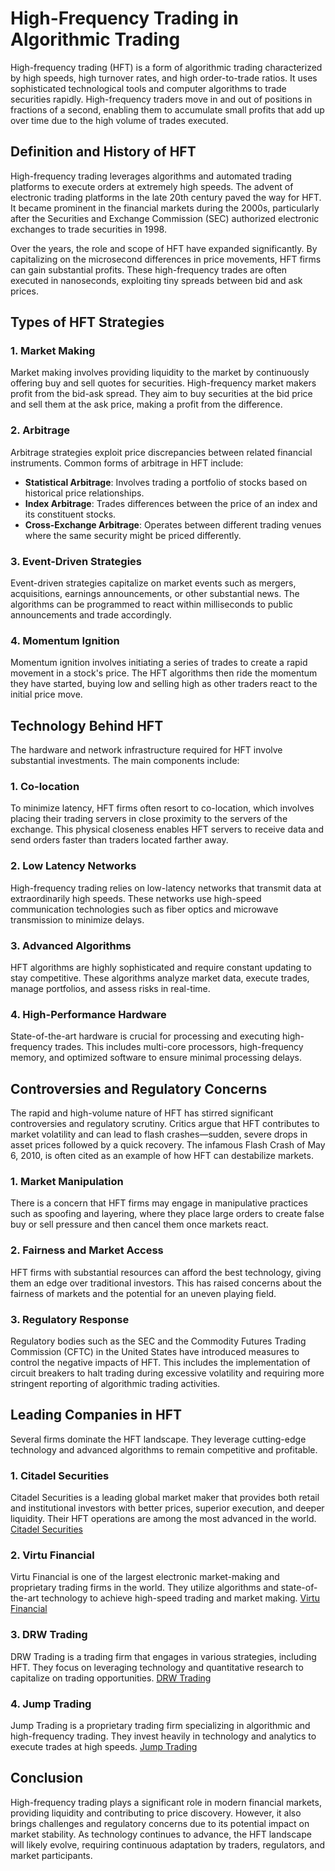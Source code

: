 # High-Frequency Trading in Algorithmic Trading

High-frequency trading (HFT) is a form of algorithmic trading characterized by high speeds, high turnover rates, and high order-to-trade ratios. It uses sophisticated technological tools and computer algorithms to trade securities rapidly. High-frequency traders move in and out of positions in fractions of a second, enabling them to accumulate small profits that add up over time due to the high volume of trades executed.

## Definition and History of HFT

High-frequency trading leverages algorithms and automated trading platforms to execute orders at extremely high speeds. The advent of electronic trading platforms in the late 20th century paved the way for HFT. It became prominent in the financial markets during the 2000s, particularly after the Securities and Exchange Commission (SEC) authorized electronic exchanges to trade securities in 1998.

Over the years, the role and scope of HFT have expanded significantly. By capitalizing on the microsecond differences in price movements, HFT firms can gain substantial profits. These high-frequency trades are often executed in nanoseconds, exploiting tiny spreads between bid and ask prices.

## Types of HFT Strategies

### 1. Market Making

Market making involves providing liquidity to the market by continuously offering buy and sell quotes for securities. High-frequency market makers profit from the bid-ask spread. They aim to buy securities at the bid price and sell them at the ask price, making a profit from the difference.

### 2. Arbitrage

Arbitrage strategies exploit price discrepancies between related financial instruments. Common forms of arbitrage in HFT include:

- **Statistical Arbitrage**: Involves trading a portfolio of stocks based on historical price relationships.
- **Index Arbitrage**: Trades differences between the price of an index and its constituent stocks.
- **Cross-Exchange Arbitrage**: Operates between different trading venues where the same security might be priced differently.

### 3. Event-Driven Strategies

Event-driven strategies capitalize on market events such as mergers, acquisitions, earnings announcements, or other substantial news. The algorithms can be programmed to react within milliseconds to public announcements and trade accordingly.

### 4. Momentum Ignition

Momentum ignition involves initiating a series of trades to create a rapid movement in a stock's price. The HFT algorithms then ride the momentum they have started, buying low and selling high as other traders react to the initial price move.

## Technology Behind HFT

The hardware and network infrastructure required for HFT involve substantial investments. The main components include:

### 1. Co-location

To minimize latency, HFT firms often resort to co-location, which involves placing their trading servers in close proximity to the servers of the exchange. This physical closeness enables HFT servers to receive data and send orders faster than traders located farther away.

### 2. Low Latency Networks

High-frequency trading relies on low-latency networks that transmit data at extraordinarily high speeds. These networks use high-speed communication technologies such as fiber optics and microwave transmission to minimize delays.

### 3. Advanced Algorithms

HFT algorithms are highly sophisticated and require constant updating to stay competitive. These algorithms analyze market data, execute trades, manage portfolios, and assess risks in real-time.

### 4. High-Performance Hardware

State-of-the-art hardware is crucial for processing and executing high-frequency trades. This includes multi-core processors, high-frequency memory, and optimized software to ensure minimal processing delays.

## Controversies and Regulatory Concerns

The rapid and high-volume nature of HFT has stirred significant controversies and regulatory scrutiny. Critics argue that HFT contributes to market volatility and can lead to flash crashes—sudden, severe drops in asset prices followed by a quick recovery. The infamous Flash Crash of May 6, 2010, is often cited as an example of how HFT can destabilize markets.

### 1. Market Manipulation

There is a concern that HFT firms may engage in manipulative practices such as spoofing and layering, where they place large orders to create false buy or sell pressure and then cancel them once markets react.

### 2. Fairness and Market Access

HFT firms with substantial resources can afford the best technology, giving them an edge over traditional investors. This has raised concerns about the fairness of markets and the potential for an uneven playing field.

### 3. Regulatory Response

Regulatory bodies such as the SEC and the Commodity Futures Trading Commission (CFTC) in the United States have introduced measures to control the negative impacts of HFT. This includes the implementation of circuit breakers to halt trading during excessive volatility and requiring more stringent reporting of algorithmic trading activities.

## Leading Companies in HFT

Several firms dominate the HFT landscape. They leverage cutting-edge technology and advanced algorithms to remain competitive and profitable.

### 1. Citadel Securities

Citadel Securities is a leading global market maker that provides both retail and institutional investors with better prices, superior execution, and deeper liquidity. Their HFT operations are among the most advanced in the world.
[Citadel Securities](https://www.citadelsecurities.com)

### 2. Virtu Financial

Virtu Financial is one of the largest electronic market-making and proprietary trading firms in the world. They utilize algorithms and state-of-the-art technology to achieve high-speed trading and market making.
[Virtu Financial](https://www.virtu.com)

### 3. DRW Trading

DRW Trading is a trading firm that engages in various strategies, including HFT. They focus on leveraging technology and quantitative research to capitalize on trading opportunities.
[DRW Trading](https://drw.com)

### 4. Jump Trading

Jump Trading is a proprietary trading firm specializing in algorithmic and high-frequency trading. They invest heavily in technology and analytics to execute trades at high speeds.
[Jump Trading](https://www.jumptrading.com)

## Conclusion

High-frequency trading plays a significant role in modern financial markets, providing liquidity and contributing to price discovery. However, it also brings challenges and regulatory concerns due to its potential impact on market stability. As technology continues to advance, the HFT landscape will likely evolve, requiring continuous adaptation by traders, regulators, and market participants.